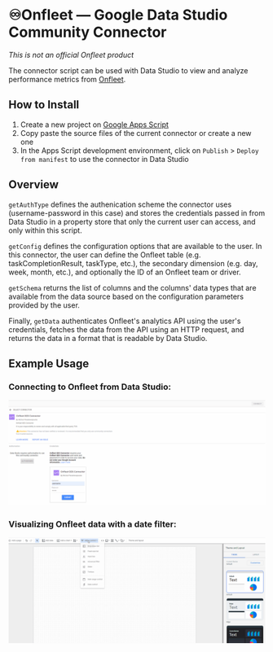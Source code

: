 # ♾️Onfleet — Google Data Studio Community Connector
*This is not an official Onfleet product*

The connector script can be used with Data Studio to view and analyze performance metrics from [Onfleet](https://onfleet.com/). 

## How to Install
1. Create a new project on [Google Apps Script](https://script.google.com/)
2. Copy paste the source files of the current connector or create a new one
3. In the Apps Script development environment, click on `Publish` > `Deploy from manifest` to use the connector in Data Studio

## Overview
`getAuthType` defines the authenication scheme the connector uses (username-password in this case) and stores the credentials passed in from Data Studio in a property store that only the current user can access, and only within this script.

`getConfig` defines the configuration options that are available to the user. In this connector, the user can define the Onfleet table (e.g. taskCompletionResult, taskType, etc.), the secondary dimension (e.g. day, week, month, etc.), and optionally the ID of an Onfleet team or driver.

`getSchema` returns the list of columns and the columns' data types that are available from the data source based on the configuration parameters provided by the user.

Finally, `getData` authenticates Onfleet's analytics API using the user's credentials, fetches the data from the API using an HTTP request, and returns the data in a format that is readable by Data Studio. 

## Example Usage
### Connecting to Onfleet from Data Studio:

![Connecting to Onfleet](https://github.com/MichailParaskevopoulos/onfleet-datastudio-connector/blob/main/connecting.gif "Connecting to Onfleet")

### Visualizing Onfleet data with a date filter:
![Creating a Graph](https://github.com/MichailParaskevopoulos/onfleet-datastudio-connector/blob/main/creating_graph.gif "Creating a Graph")
